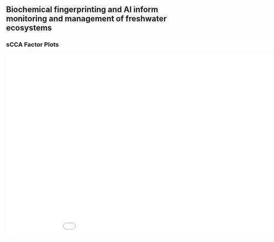 ## Biochemical fingerprinting and AI inform monitoring and management of freshwater ecosystems 

### sCCA Factor Plots

<iframe src="{{site.baseurl | prepend: site.url}}docs/16sv1_sCCA_env_chm_D4_factorPlot.html" style="width: 1000px; height: 500px; border: 0px"></iframe>
